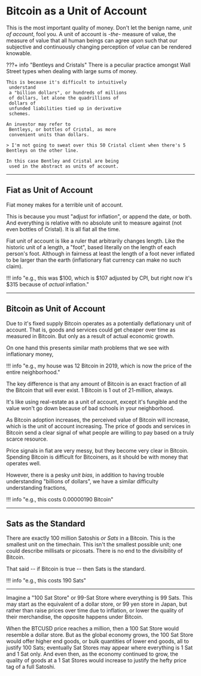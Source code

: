 # Bitcoin as a Unit of Account

This is the most important quality of money.
 Don't let the benign name, *unit of account*, 
 fool you.
A unit of account is *-the-* measure of value,
 the measure of value that all human beings
 can agree upon such that our subjective
 and continuously changing perception of
 *value* can be rendered knowable.

???+ info "Bentleys and Cristals"
    There is a peculiar practice amongst Wall Street types
     when dealing with large sums of money.
    
    This is because it's difficult to intuitively
     understand
     a "billion dollars", or hundreds of millions
     of dollars, let alone the quadrillions of
     dollars of
     unfunded liabilities tied up in derivative
     schemes.
    
    An investor may refer to
     Bentleys, or bottles of Cristal, as more
     convenient units than dollars.
    
    > I'm not going to sweat over this 50 Cristal client when there's 5 Bentleys on the other line.
    
    In this case Bentley and Cristal are being
     used in the abstract as units of account.



---

## Fiat as Unit of Account

Fiat money makes for a terrible
 unit of account.

This is because you must
 "adjust for inflation", or append the date, 
 or both.
And everything is relative with no absolute
 unit to measure against (not even bottles of Cristal).
It is all fiat all the time.

Fiat unit of account is like a ruler that arbitrarily changes length.
Like the historic unit of a length, a "foot",
 based literally on the length of each person's foot.
Although in fairness at least the length of a foot
 never inflated to be larger than the earth 
 (inflationary fiat currency can make no such claim).

!!! info "e.g., this was $100, which is $107 adjusted by CPI, but right now it's $315 because of *actual* inflation."

---

## Bitcoin as Unit of Account

Due to it's fixed supply Bitcoin operates as
 a potentially deflationary unit of account.
 That is, goods and services
 could get cheaper over time as measured in
 Bitcoin. But only as a result of actual
 economic growth.

On one hand this presents similar
 math problems
 that we see with inflationary
 money,

!!! info "e.g., my house was 12 Bitcoin in 2019, which is now the price of the entire neighborhood."

The key difference is that any amount of Bitcoin
 is an exact fraction of all the Bitcoin that
 will ever exist. 1 Bitcoin is
 1 out of 21-million, always.

It's like using real-estate as a unit of account,
 except it's fungible and the value won't go down
 because of bad schools in your neighborhood.

As Bitcoin adoption increases, 
 the perceived value of Bitcoin will increase,
 which is the unit of account increasing.
The price of goods and services in Bitcoin
 send a clear signal of what people are willing
 to pay based on a truly scarce resource.

Price signals in fiat are very messy, but they
 become very clear in Bitcoin. Spending Bitcoin
 is difficult for Bitcoiners, as it should be
 with money that operates well.

However, there is a pesky *unit bias*,
 in addition to having
 trouble understanding "billions of dollars",
 we have a similar difficulty understanding
 fractions,

!!! info "e.g., this costs 0.00000190 Bitcoin"


---


## Sats as the Standard

There are exactly 100 million Satoshis *or Sats* in a Bitcoin.
This is the smallest unit on the timechain.
This isn't the smallest possible unit;
 one could describe
 millisats or picosats. 
There is no end to the divisibility
 of Bitcoin.

That said -- if Bitcoin is true -- then Sats is the standard.

!!! info "e.g., this costs 190 Sats"

---

Imagine a "100 Sat Store" or 99-Sat Store where
 everything is 99 Sats.
This may start as the equivalent of a dollar store,
 or 99 yen store
 in Japan, but rather than raise prices over time
 due to inflation, or lower the quality of their
 merchandise, the opposite happens under Bitcoin.

When the BTCUSD price reaches a million, then a
 100 Sat Store would resemble a dollar store.
 But as the global economy grows, the 100 Sat Store
 would offer higher end goods, or bulk quantities
 of lower end goods, all to justify 100 Sats;
 eventually Sat Stores may appear where everything is
 1 Sat and 1 Sat only.
And even then, as the economy
 continued to grow,
 the quality of goods at a 1 Sat Stores
 would increase to justify the hefty price tag 
 of a full Satoshi.

